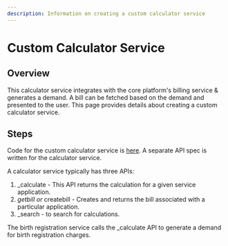 ```yaml
---
description: Information on creating a custom calculator service
---
```


# Custom Calculator Service

## Overview

This calculator service integrates with the core platform's billing service & generates a demand. A bill can be fetched based on the demand and presented to the user. This page provides details about creating a custom calculator service.

## Steps

Code for the custom calculator service is [here](https://github.com/egovernments/DIGIT-OSS/tree/master/tutorials/backend-developer-guide/btr-calculator). A separate API spec is written for the calculator service.

A calculator service typically has three APIs:

1. \_calculate - This API returns the calculation for a given service application.
2. _getbill or_ createbill - Creates and returns the bill associated with a particular application.
3. \_search - to search for calculations.

The birth registration service calls the \_calculate API to generate a demand for birth registration charges.
